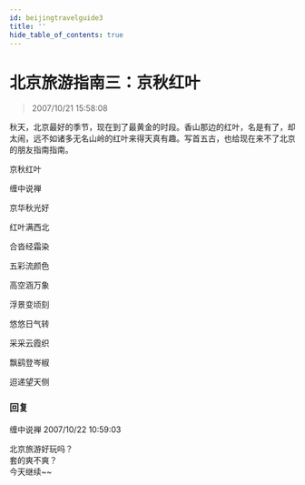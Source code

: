 ```yaml
---
id: beijingtravelguide3
title: ''
hide_table_of_contents: true
---
```


# 北京旅游指南三：京秋红叶

> 2007/10/21 15:58:08

<div style={{fontSize: '18px', fontWeight: 'normal', textAlign: 'left', lineHeight: '180%'}}>

秋天，北京最好的季节，现在到了最黄金的时段。香山那边的红叶，名是有了，却太闹，远不如诸多无名山岭的红叶来得天真有趣。写首五古，也给现在来不了北京的朋友指南指南。
</div>

<div style={{color:'#FF0000', fontSize: '56px', fontWeight: '500', textAlign: 'center', lineHeight: '150%'}}>

京秋红叶
</div>
 
<div style={{color:'#FF0000', fontSize: '32px', fontWeight: '500', textAlign: 'center', lineHeight: '250%'}}>

缠中说禅
</div>

 
<div style={{color:'#FF0000', fontSize: '32px', fontWeight: '500', textAlign: 'center', lineHeight: '120%'}}>

京华秋光好

红叶满西北

合沓经霜染

五彩流颜色

高空涵万象

浮景变顷刻

悠悠日气转

采采云霞织

飘鹞登岑椒

迢递望天侧
</div>

### 回复

<div class='blog-comment'>
<span class='blog-comment-chan'>缠中说禅</span> 2007/10/22 10:59:03<br/>

北京旅游好玩吗？ <br/>
套的爽不爽？  <br/>
今天继续~~
</div>